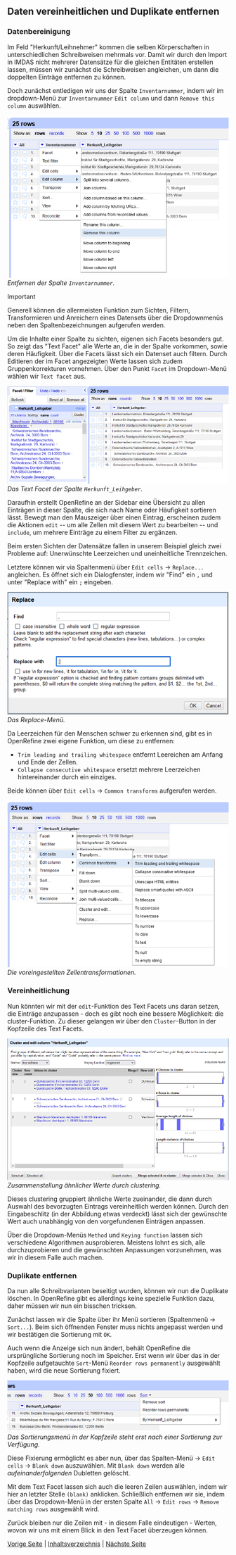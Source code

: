 ## Daten vereinheitlichen und Duplikate entfernen

### Datenbereinigung

Im Feld "Herkunft/Leihnehmer" kommen die selben Körperschaften in unterschiedlichen Schreibweisen mehrmals vor. 
Damit wir durch den Import in IMDAS nicht mehrerer Datensätze für die gleichen Entitäten erstellen lassen, müssen wir zunächst die Schreibweisen angleichen, um dann die doppelten Einträge entfernen zu können.

Doch zunächst entledigen wir uns der Spalte `Inventarnummer`, indem wir im dropdown-Menü zur `Inventarnummer` `Edit column` und dann `Remove this column` auswählen.

![Entfernen einer Spalte in OpenRefine](../images/Remove_column.png)
*Entfernen der Spalte `Inventarnummer`.*

> [!IMPORTANT]
> Generell können die allermeisten Funktion zum Sichten, Filtern, Transformieren und Anreichern eines Datensets über die Dropdownmenüs neben den Spaltenbezeichnungen aufgerufen werden.

Um die Inhalte einer Spalte zu sichten, eigenen sich Facets besonders gut.
So zeigt das "Text Facet" alle Werte an, die in der Spalte vorkommen, sowie deren Häufigkeit. 
Über die Facets lässt sich ein Datenset auch filtern.
Durch Editieren der im Facet angezeigten Werte lassen sich zudem Gruppenkorrekturen vornehmen.
Über den Punkt `Facet` im Dropdown-Menü wählen wir `Text facet` aus.

![Text Facet](../images/Text_Facet.png)
*Das Text Facet der Spalte `Herkunft_Leihgeber`.*

Daraufhin erstellt OpenRefine an der Sidebar eine Übersicht zu allen Einträgen in dieser Spalte, die sich nach Name oder Häufigkeit sortieren lässt.
Bewegt man den Mauszeiger über einen Eintrag, erscheinen zudem die Aktionen `edit` -- um alle Zellen mit diesem Wert zu bearbeiten -- und `include`, um mehrere Einträge zu einem Filter zu ergänzen.

Beim ersten Sichten der Datensätze fallen in unserem Beispiel gleich zwei Probleme auf: 
Unerwünschte Leerzeichen und uneinheitliche Trennzeichen.

Letztere können wir via Spaltenmenü über `Edit cells` -> `Replace...` angleichen.
Es öffnet sich ein Dialogfenster, indem wir "Find" ein `,` und unter "Replace with" ein `;` eingeben.

![Replace-Menü](../images/Replace.png)
*Das Replace-Menü.*

Da Leerzeichen für den Menschen schwer zu erkennen sind, gibt es in OpenRefine zwei eigene Funktion, um diese zu entfernen: 
- `Trim leading and trailing whitespace` entfernt Leereichen am Anfang und Ende der Zellen.
- `Collapse consecutive whitespace` ersetzt mehrere Leerzeichen hintereinander durch ein einziges.

Beide können über `Edit cells` -> `Common transforms` aufgerufen werden.

![Common Transformations](../images/Common_transforms.png)
*Die voreingestellten Zellentransformationen.*

### Vereinheitlichung

Nun könnten wir mit der `edit`-Funktion des Text Facets uns daran setzen, die Einträge anzupassen - doch es gibt noch eine bessere Möglichkeit: die cluster-Funktion.
Zu dieser gelangen wir über den `Cluster`-Button in der Kopfzeile des Text Facets.

![Clustering Fenster](../images/Clustering.png)
*Zusammenstellung ähnlicher Werte durch clustering.*

Dieses clustering gruppiert ähnliche Werte zueinander, die dann durch Auswahl des bevorzugten Eintrags vereinheitlich werden können.
Durch den Eingabeschlitz (in der Abbildung etwas verdeckt) lässt sich der gewünschte Wert auch unabhängig von den vorgefundenen Einträgen anpassen.

Über die Dropdown-Menüs `Method` und `Keying function` lassen sich verschiedene Algorithmen ausprobieren. 
Meistens lohnt es sich, alle durchzuprobieren und die gewünschten Anpassungen vorzunehmen, was wir in diesem Falle auch machen.

### Duplikate entfernen

Da nun alle Schreibvarianten beseitigt wurden, können wir nun die Duplikate löschen. 
In OpenRefine gibt es allerdings keine spezielle Funktion dazu, daher müssen wir nun ein bisschen tricksen.

Zunächst lassen wir die Spalte über ihr Menü sortieren (Spaltenmenü -> `Sort...`).
Beim sich öffnenden Fenster muss nichts angepasst werden und wir bestätigen die Sortierung mit `OK`.

Auch wenn die Anzeige sich nun ändert, behält OpenRefine die ursprüngliche Sortierung noch im Speicher. 
Erst wenn wir über das in der Kopfzeile aufgetauchte `Sort`-Menü  `Reorder rows permanently` ausgewählt haben, wird die neue Sortierung fixiert.

![Sortierungsmenü](../images/Sort.png)
*Das Sortierungsmenü in der Kopfzeile steht erst nach einer Sortierung zur Verfügung.*

Diese Fixierung ermöglicht es aber nun, über das Spalten-Menü -> `Edit cells` -> `Blank down` auszuwählen.
Mit `Blank down` werden alle *aufeinanderfolgenden* Dubletten gelöscht.

Mit dem Text Facet lassen sich auch die leeren Zeilen auswählen, indem wir hier an letzter Stelle `(blank)` anklicken.
Schließlich entfernen wir sie, indem über das Dropdown-Menü in der ersten Spalte `All` -> `Edit rows` -> `Remove matching rows` ausgewählt wird.

Zurück bleiben nur die Zeilen mit - in diesem Falle eindeutigen - Werten, wovon wir uns mit einem Blick in den Text Facet überzeugen können. 

[Vorige Seite](./2_2_Installation.md) | [Inhaltsverzeichnis](../README.md) | [Nächste Seite](./2_4_Informationen_aufteilen.md)